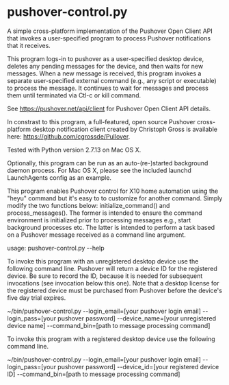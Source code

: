# pushover-control.py

A simple cross-platform implementation of the Pushover Open Client
API that invokes a user-specified program to process Pushover
notifications that it receives.

This program logs-in to pushover as a user-specified desktop device,
deletes any pending messages for the device, and then waits for new
messages. When a new message is received, this program invokes a
separate user-specified external command (e.g., any script or
executable) to process the message. It continues to wait for
messages and process them until terminated via Ctl-c or kill
command.

See https://pushover.net/api/client for Pushover Open Client API
details.

In constrast to this program, a full-featured, open source Pushover
cross-platform desktop notification client created by Christoph
Gross is available here: https://github.com/cgrossde/Pullover.

Tested with Python version 2.7.13 on Mac OS X.

Optionally, this program can be run as an auto-(re-)started
background daemon process. For Mac OS X, please see the included
launchd LaunchAgents config as an example.

This program enables Pushover control for X10 home automation using
the "heyu" command but it's easy to to customize for another
command. Simply modify the two functions below: initialize_command()
and process_messages(). The former is intended to ensure the command
environment is initialized prior to processing messages e.g., start
background processes etc. The latter is intended to perform a task
based on a Pushover message received as a command line argument.

usage: pushover-control.py --help

To invoke this program with an unregistered desktop device use the
following command line. Pushover will return a device ID for the
registered device. Be sure to record the ID, because it is needed
for subsequent invocations (see invocation below this one). Note
that a desktop license for the registered device must be purchased
from Pushover before the device's five day trial expires.

~/bin/pushover-control.py  --login_email=[your pushover login email] --login_pass=[your pushover password] --device_name=[your unregistered device name] --command_bin=[path to message processing command]

To invoke this program with a registered desktop device use the
following command line.

~/bin/pushover-control.py  --login_email=[your pushover login email] --login_pass=[your pushover password] --device_id=[your registered device ID] --command_bin=[path to message processing command]

